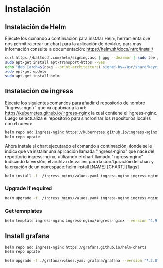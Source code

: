 # Instalación

## Instalación de Helm
Ejecute los comando a continuación para instalar Helm, herramienta que nos permitira crear un chart para la aplicación de devlake, para mas información consulte la documentación: https://helm.sh/docs/intro/install/

```bash
curl https://baltocdn.com/helm/signing.asc | gpg --dearmor | sudo tee /usr/share/keyrings/helm.gpg > /dev/null
sudo apt-get install apt-transport-https --yes
echo "deb [arch=$(dpkg --print-architecture) signed-by=/usr/share/keyrings/helm.gpg] https://baltocdn.com/helm/stable/debian/ all main" | sudo tee /etc/apt/sources.list.d/helm-stable-debian.list
sudo apt-get update
sudo apt-get install helm
```

## Instalación de ingress
Ejecute los siguientes comandos para añadir el repositorio de nombre "ingress-ngnix" que va apubntar a la url: https://kubernetes.github.io/ingress-nginx la cual contiene el ingress-nginx. Luego se actualiza el repositorio para sincronizar los repositorios locales con el nuevo: 

```bash
helm repo add ingress-nginx https://kubernetes.github.io/ingress-nginx
helm repo update
```
Ahora instale el chart ejecutando el comando a continuación, donde se le indica que va instalar una aplicación llamada "ingress-nginx" que nace del repositorio ingress-nginx, utilizando el chart llamado "ingress-nginx" indicando la versión, el archivo de values para la configuración del chart y la creación de un namespace: helm install [NAME] [CHART] [flags]

```bash
helm install -f ./ingress_nginx/values.yaml ingress-nginx ingress-nginx/ingress-nginx --version "4.9.1" --create-namespace --namespace "ingress-nginx"
```

### Upgrade if required
```bash
helm upgrade -f ./ingress_nginx/values.yaml ingress-nginx ingress-nginx/ingress-nginx --version "4.9.1" --create-namespace --namespace "ingress-nginx"
```

### Get temnplates
```bash
helm template ingress-nginx ingress-nginx/ingress-nginx --version "4.9.1" -f ./ingress_nginx/values.yaml > mysql-manifest.yaml
```


## Install grafana

```bash
helm repo add ingress-nginx https://grafana.github.io/helm-charts
helm repo update
```
```bash
helm upgrade -f ./grafana/values.yaml grafana/grafana --version "7.3.0" --create-namespace --namespace "grafana"
```

